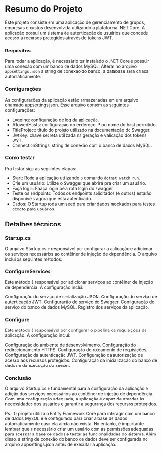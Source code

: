 # Resumo do Projeto

Este projeto consiste em uma aplicação de gerenciamento de grupos, empresas e custos desenvolvida utilizando a plataforma .NET Core. A aplicação possui um sistema de autenticação de usuários que concede acesso a recursos protegidos através de tokens JWT.

### Requisitos

Para rodar a aplicação, é necessário ter instalado o .NET Core e possuir uma conexão com um banco de dados MySQL.
Alterar no arquivo `appsettings.json` a string de conexão do banco, a database será criada automáticamente.

### Configurações

As configurações da aplicação estão armazenadas em um arquivo chamado appsettings.json. Esse arquivo contém as seguintes configurações:

- Logging: configuração de log da aplicação.
- AllowedHosts: configuração do endereço IP ou nome do host permitido.
- TitleProject: título do projeto utilizado na documentação do Swagger.
- JwtKey: chave secreta utilizada na geração e validação dos tokens JWT.
- ConnectionStrings: string de conexão com o banco de dados MySQL.

### Como testar

Pra testar siga as seguintes etapas:

- Start: Rode a aplicação utilizando o comando `dotnet watch run`.
- Crie um usuário: Utilize o Swagger que abrirá pra criar um usuário.
- Faça login: Faaça login pela rota login do swagger.
- Teste os endpoints: Todos os endpoints solicitados (e outros) estarão disponíveis agora que está autenticado.
- Dados: O Startup roda um seed para criar dados mockados para testes exceto para usuários.

## Detalhes técnicos

### Startup.cs

O arquivo Startup.cs é responsável por configurar a aplicação e adicionar os serviços necessários ao contêiner de injeção de dependência. O arquivo inclui os seguintes métodos:

### ConfigureServices

Este método é responsável por adicionar serviços ao contêiner de injeção de dependência. A configuração inclui:

Configuração do serviço de serialização JSON.
Configuração do serviço de autenticação JWT.
Configuração do serviço do Swagger.
Configuração do serviço do banco de dados MySQL.
Registro dos serviços da aplicação.

### Configure

Este método é responsável por configurar o pipeline de requisições da aplicação. A configuração inclui:

Configuração do ambiente de desenvolvimento.
Configuração do redirecionamento HTTPS.
Configuração do roteamento de requisições.
Configuração da autenticação JWT.
Configuração da autorização de acesso aos recursos protegidos.
Configuração da inicialização do banco de dados e da execução do seeder.

### Conclusão

O arquivo Startup.cs é fundamental para a configuração da aplicação e adição dos serviços necessários ao contêiner de injeção de dependência. Com uma configuração adequada, a aplicação é capaz de atender às necessidades dos usuários e garantir a segurança dos recursos protegidos.

Ps.: O projeto utiliza o Entity Framework Core para interagir com um banco de dados MySQL e é configurado para criar a base de dados automaticamente caso ela ainda não exista. No entanto, é importante lembrar que é necessário criar um usuário com as permissões adequadas para acessar a base de dados e testar as funcionalidades do sistema. Além disso, a string de conexão do banco de dados deve ser configurada no arquivo appsettings.json antes de executar a aplicação.
